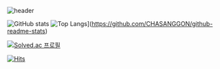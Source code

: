![header](https://capsule-render.vercel.app/api?type=wave&color=auto&text=CHASANGGON%20)










![GitHub stats](https://github-readme-stats.vercel.app/api?username=CHASANGGON&show_icons=true&theme=radical)
![Top Langs](https://github-readme-stats.vercel.app/api/top-langs/?username=CHASANGGON)](https://github.com/CHASANGGON/github-readme-stats)



[![Solved.ac
프로필](http://mazassumnida.wtf/api/generate_badge?boj=yg9618)](https://solved.ac/yg9618)



[![Hits](https://hits.seeyoufarm.com/api/count/incr/badge.svg?url=https%3A%2F%2Fgithub.com%2Fgjbae1212%2Fhit-counter)](https://hits.seeyoufarm.com)

